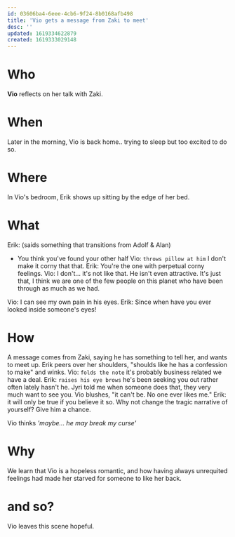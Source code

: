 ```yaml
---
id: 03606ba4-6eee-4cb6-9f24-8b0168afb498
title: 'Vio gets a message from Zaki to meet'
desc: ''
updated: 1619334622879
created: 1619333029148
---
```

# Who
**Vio** reflects on her talk with Zaki.

# When
Later in the morning, Vio is back home.. trying to sleep but too excited to do so.

# Where
In Vio's bedroom, Erik shows up sitting by the edge of her bed.

# What
Erik: (saids something that transitions from Adolf & Alan)
- You think you've found your other half
Vio: `throws pillow at him` I don't make it corny that that.
Erik: You're the one with perpetual corny feelings.
Vio: I don't... it's not like that. He isn't even attractive. It's just that, I think we are one of the few people on this planet who have been through as much as we had.

Vio: I can see my own pain in his eyes.
Erik: Since when have you ever looked inside someone's eyes!

# How
A message comes from Zaki, saying he has something to tell her, and wants to meet up. 
Erik peers over her shoulders, "shoulds like he has a confession to make" and winks.
Vio: `folds the note` it's probably business related we have a deal.
Erik: `raises his eye brows` he's been seeking you out rather often lately hasn't he. Jyri told me when someone does that, they very much want to see you.
Vio blushes, "it can't be. No one ever likes me."
Erik: it will only be true if you believe it so. Why not change the tragic narrative of yourself? Give him a chance.

Vio thinks *'maybe... he may break my curse'*

# Why
We learn that Vio is a hopeless romantic, and how having always unrequited feelings had made her starved for someone to like her back.

# and so?
Vio leaves this scene hopeful.